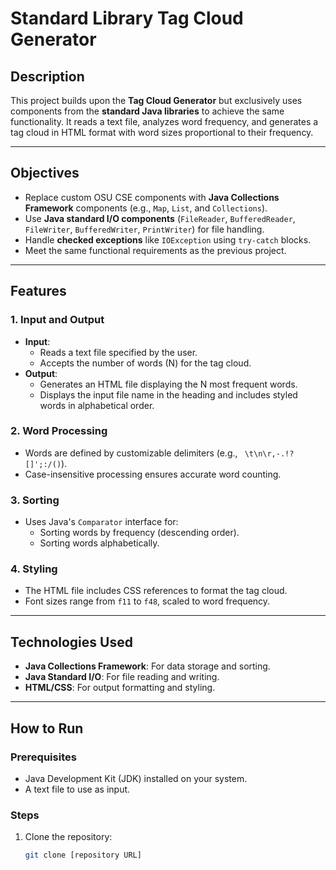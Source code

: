 # Standard Library Tag Cloud Generator

## Description
This project builds upon the **Tag Cloud Generator** but exclusively uses components from the **standard Java libraries** to achieve the same functionality. It reads a text file, analyzes word frequency, and generates a tag cloud in HTML format with word sizes proportional to their frequency.

---

## Objectives
- Replace custom OSU CSE components with **Java Collections Framework** components (e.g., `Map`, `List`, and `Collections`).
- Use **Java standard I/O components** (`FileReader`, `BufferedReader`, `FileWriter`, `BufferedWriter`, `PrintWriter`) for file handling.
- Handle **checked exceptions** like `IOException` using `try-catch` blocks.
- Meet the same functional requirements as the previous project.

---

## Features
### 1. Input and Output
- **Input**:
  - Reads a text file specified by the user.
  - Accepts the number of words (N) for the tag cloud.
- **Output**:
  - Generates an HTML file displaying the N most frequent words.
  - Displays the input file name in the heading and includes styled words in alphabetical order.

### 2. Word Processing
- Words are defined by customizable delimiters (e.g., ` \t\n\r,-.!?[]';:/()`).
- Case-insensitive processing ensures accurate word counting.

### 3. Sorting
- Uses Java's `Comparator` interface for:
  - Sorting words by frequency (descending order).
  - Sorting words alphabetically.

### 4. Styling
- The HTML file includes CSS references to format the tag cloud.
- Font sizes range from `f11` to `f48`, scaled to word frequency.

---

## Technologies Used
- **Java Collections Framework**: For data storage and sorting.
- **Java Standard I/O**: For file reading and writing.
- **HTML/CSS**: For output formatting and styling.

---

## How to Run
### Prerequisites
- Java Development Kit (JDK) installed on your system.
- A text file to use as input.

### Steps
1. Clone the repository:
   ```bash
   git clone [repository URL]
